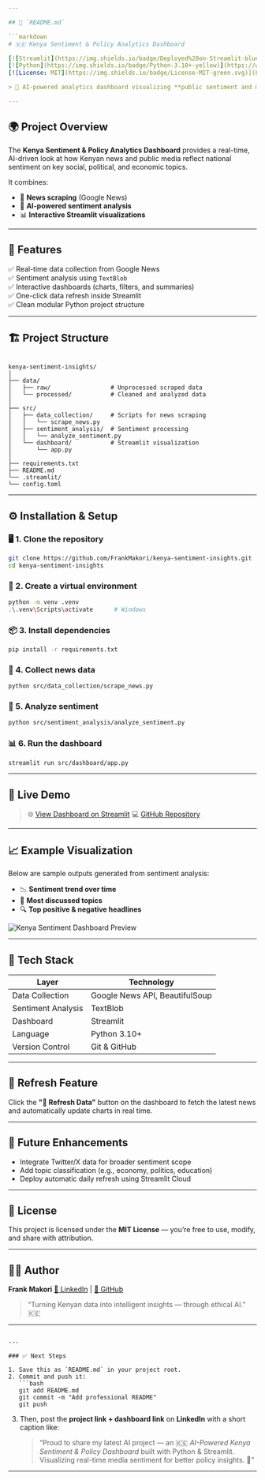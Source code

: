 ```yaml
---

## 📘 `README.md`

```markdown
# 🇰🇪 Kenya Sentiment & Policy Analytics Dashboard  

[![Streamlit](https://img.shields.io/badge/Deployed%20on-Streamlit-blue)](https://kenya-sentiment.streamlit.app)
[![Python](https://img.shields.io/badge/Python-3.10+-yellow)](https://www.python.org/)
[![License: MIT](https://img.shields.io/badge/License-MIT-green.svg)](LICENSE)

> 🧠 AI-powered analytics dashboard visualizing **public sentiment and media trends in Kenya** — powered by **Streamlit**, **Google News**, and **TextBlob** for sentiment analysis.

---
```


## 🌍 Project Overview  

The **Kenya Sentiment & Policy Analytics Dashboard** provides a real-time, AI-driven look at how Kenyan news and public media reflect national sentiment on key social, political, and economic topics.  

It combines:
- 📰 **News scraping** (Google News)
- 🧠 **AI-powered sentiment analysis**
- 📊 **Interactive Streamlit visualizations**

---

## 🧩 Features  

✅ Real-time data collection from Google News  
✅ Sentiment analysis using `TextBlob`  
✅ Interactive dashboards (charts, filters, and summaries)  
✅ One-click data refresh inside Streamlit  
✅ Clean modular Python project structure  

---

## 🏗️ Project Structure  

```

kenya-sentiment-insights/
│
├── data/
│   ├── raw/                 # Unprocessed scraped data
│   └── processed/           # Cleaned and analyzed data
│
├── src/
│   ├── data_collection/     # Scripts for news scraping
│   │   └── scrape_news.py
│   ├── sentiment_analysis/  # Sentiment processing
│   │   └── analyze_sentiment.py
│   └── dashboard/           # Streamlit visualization
│       └── app.py
│
├── requirements.txt
├── README.md
└── .streamlit/
└── config.toml

````

---

## ⚙️ Installation & Setup  

### 🖥️ 1. Clone the repository  
```bash
git clone https://github.com/FrankMakori/kenya-sentiment-insights.git
cd kenya-sentiment-insights
````

### 🧱 2. Create a virtual environment

```bash
python -m venv .venv
.\.venv\Scripts\activate      # Windows
```

### 📦 3. Install dependencies

```bash
pip install -r requirements.txt
```

### 📰 4. Collect news data

```bash
python src/data_collection/scrape_news.py
```

### 🧠 5. Analyze sentiment

```bash
python src/sentiment_analysis/analyze_sentiment.py
```

### 📊 6. Run the dashboard

```bash
streamlit run src/dashboard/app.py
```

---

## 🚀 Live Demo

> 🌐 [View Dashboard on Streamlit](https://kenya-sentiment.streamlit.app)
> 💻 [GitHub Repository](https://github.com/FrankMakori/kenya-sentiment-insights)

---

## 📈 Example Visualization

Below are sample outputs generated from sentiment analysis:

* 📉 **Sentiment trend over time**
* 🧭 **Most discussed topics**
* 🔍 **Top positive & negative headlines**

![Kenya Sentiment Dashboard Preview](A_dashboard_titled_"🇰🇪_Kenya_Sentiment_&_Policy_An.png)

---

## 🤖 Tech Stack

| Layer              | Technology                     |
| ------------------ | ------------------------------ |
| Data Collection    | Google News API, BeautifulSoup |
| Sentiment Analysis | TextBlob                       |
| Dashboard          | Streamlit                      |
| Language           | Python 3.10+                   |
| Version Control    | Git & GitHub                   |

---

## 🔁 Refresh Feature

Click the **"🔄 Refresh Data"** button on the dashboard to fetch the latest news and automatically update charts in real time.

---

## 🧠 Future Enhancements

* Integrate Twitter/X data for broader sentiment scope
* Add topic classification (e.g., economy, politics, education)
* Deploy automatic daily refresh using Streamlit Cloud

---

## 📜 License

This project is licensed under the **MIT License** — you’re free to use, modify, and share with attribution.

---

## 👨‍💻 Author

**Frank Makori**
[💼 LinkedIn](https://www.linkedin.com/in/frankmakori) | [🐙 GitHub](https://github.com/FrankMakori)

> “Turning Kenyan data into intelligent insights — through ethical AI.” 🇰🇪

---

````

---

### ✅ Next Steps

1. Save this as `README.md` in your project root.  
2. Commit and push it:
   ```bash
   git add README.md
   git commit -m "Add professional README"
   git push
````

3. Then, post the **project link + dashboard link** on **LinkedIn** with a short caption like:

   > “Proud to share my latest AI project — an 🇰🇪 *AI-Powered Kenya Sentiment & Policy Dashboard* built with Python & Streamlit. Visualizing real-time media sentiment for better policy insights. 🚀”

---

